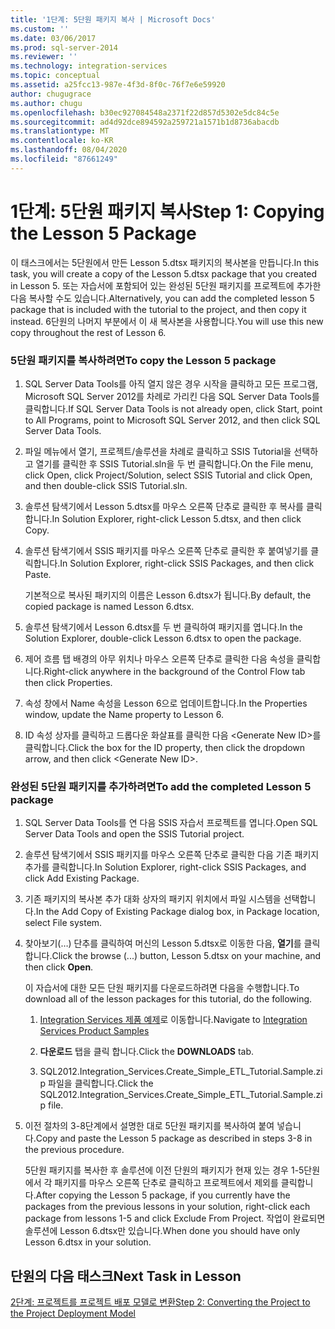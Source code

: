 ```yaml
---
title: '1단계: 5단원 패키지 복사 | Microsoft Docs'
ms.custom: ''
ms.date: 03/06/2017
ms.prod: sql-server-2014
ms.reviewer: ''
ms.technology: integration-services
ms.topic: conceptual
ms.assetid: a25fcc13-987e-4f3d-8f0c-76f7e6e59920
author: chugugrace
ms.author: chugu
ms.openlocfilehash: b30ec927084548a2371f22d857d5302e5dc84c5e
ms.sourcegitcommit: ad4d92dce894592a259721a1571b1d8736abacdb
ms.translationtype: MT
ms.contentlocale: ko-KR
ms.lasthandoff: 08/04/2020
ms.locfileid: "87661249"
---
```

# <a name="step-1-copying-the-lesson-5-package"></a><span data-ttu-id="daa97-102">1단계: 5단원 패키지 복사</span><span class="sxs-lookup"><span data-stu-id="daa97-102">Step 1: Copying the Lesson 5 Package</span></span>
  <span data-ttu-id="daa97-103">이 태스크에서는 5단원에서 만든 Lesson 5.dtsx 패키지의 복사본을 만듭니다.</span><span class="sxs-lookup"><span data-stu-id="daa97-103">In this task, you will create a copy of the Lesson 5.dtsx package that you created in Lesson 5.</span></span> <span data-ttu-id="daa97-104">또는 자습서에 포함되어 있는 완성된 5단원 패키지를 프로젝트에 추가한 다음 복사할 수도 있습니다.</span><span class="sxs-lookup"><span data-stu-id="daa97-104">Alternatively, you can add the completed lesson 5 package that is included with the tutorial to the project, and then copy it instead.</span></span> <span data-ttu-id="daa97-105">6단원의 나머지 부분에서 이 새 복사본을 사용합니다.</span><span class="sxs-lookup"><span data-stu-id="daa97-105">You will use this new copy throughout the rest of Lesson 6.</span></span>  
  
### <a name="to-copy-the-lesson-5-package"></a><span data-ttu-id="daa97-106">5단원 패키지를 복사하려면</span><span class="sxs-lookup"><span data-stu-id="daa97-106">To copy the Lesson 5 package</span></span>  
  
1.  <span data-ttu-id="daa97-107">SQL Server Data Tools를 아직 열지 않은 경우 시작을 클릭하고 모든 프로그램, Microsoft SQL Server 2012를 차례로 가리킨 다음 SQL Server Data Tools를 클릭합니다.</span><span class="sxs-lookup"><span data-stu-id="daa97-107">If SQL Server Data Tools is not already open, click Start, point to All Programs, point to Microsoft SQL Server 2012, and then click SQL Server Data Tools.</span></span>  
  
2.  <span data-ttu-id="daa97-108">파일 메뉴에서 열기, 프로젝트/솔루션을 차례로 클릭하고 SSIS Tutorial을 선택하고 열기를 클릭한 후 SSIS Tutorial.sln을 두 번 클릭합니다.</span><span class="sxs-lookup"><span data-stu-id="daa97-108">On the File menu, click Open, click Project/Solution, select SSIS Tutorial and click Open, and then double-click SSIS Tutorial.sln.</span></span>  
  
3.  <span data-ttu-id="daa97-109">솔루션 탐색기에서 Lesson 5.dtsx를 마우스 오른쪽 단추로 클릭한 후 복사를 클릭합니다.</span><span class="sxs-lookup"><span data-stu-id="daa97-109">In Solution Explorer, right-click Lesson 5.dtsx, and then click Copy.</span></span>  
  
4.  <span data-ttu-id="daa97-110">솔루션 탐색기에서 SSIS 패키지를 마우스 오른쪽 단추로 클릭한 후 붙여넣기를 클릭합니다.</span><span class="sxs-lookup"><span data-stu-id="daa97-110">In Solution Explorer, right-click SSIS Packages, and then click Paste.</span></span>  
  
     <span data-ttu-id="daa97-111">기본적으로 복사된 패키지의 이름은 Lesson 6.dtsx가 됩니다.</span><span class="sxs-lookup"><span data-stu-id="daa97-111">By default, the copied package is named Lesson 6.dtsx.</span></span>  
  
5.  <span data-ttu-id="daa97-112">솔루션 탐색기에서 Lesson 6.dtsx를 두 번 클릭하여 패키지를 엽니다.</span><span class="sxs-lookup"><span data-stu-id="daa97-112">In the Solution Explorer, double-click Lesson 6.dtsx to open the package.</span></span>  
  
6.  <span data-ttu-id="daa97-113">제어 흐름 탭 배경의 아무 위치나 마우스 오른쪽 단추로 클릭한 다음 속성을 클릭합니다.</span><span class="sxs-lookup"><span data-stu-id="daa97-113">Right-click anywhere in the background of the Control Flow tab then click Properties.</span></span>  
  
7.  <span data-ttu-id="daa97-114">속성 창에서 Name 속성을 Lesson 6으로 업데이트합니다.</span><span class="sxs-lookup"><span data-stu-id="daa97-114">In the Properties window, update the Name property to Lesson 6.</span></span>  
  
8.  <span data-ttu-id="daa97-115">ID 속성 상자를 클릭하고 드롭다운 화살표를 클릭한 다음 \<Generate New ID>를 클릭합니다.</span><span class="sxs-lookup"><span data-stu-id="daa97-115">Click the box for the ID property, then click the dropdown arrow, and then click \<Generate New ID>.</span></span>  
  
### <a name="to-add-the-completed-lesson-5-package"></a><span data-ttu-id="daa97-116">완성된 5단원 패키지를 추가하려면</span><span class="sxs-lookup"><span data-stu-id="daa97-116">To add the completed Lesson 5 package</span></span>  
  
1.  <span data-ttu-id="daa97-117">SQL Server Data Tools를 연 다음 SSIS 자습서 프로젝트를 엽니다.</span><span class="sxs-lookup"><span data-stu-id="daa97-117">Open SQL Server Data Tools and open the SSIS Tutorial project.</span></span>  
  
2.  <span data-ttu-id="daa97-118">솔루션 탐색기에서 SSIS 패키지를 마우스 오른쪽 단추로 클릭한 다음 기존 패키지 추가를 클릭합니다.</span><span class="sxs-lookup"><span data-stu-id="daa97-118">In Solution Explorer, right-click SSIS Packages, and click Add Existing Package.</span></span>  
  
3.  <span data-ttu-id="daa97-119">기존 패키지의 복사본 추가 대화 상자의 패키지 위치에서 파일 시스템을 선택합니다.</span><span class="sxs-lookup"><span data-stu-id="daa97-119">In the Add Copy of Existing Package dialog box, in Package location, select File system.</span></span>  
  
4.  <span data-ttu-id="daa97-120">찾아보기(…) 단추를 클릭하여 머신의 Lesson 5.dtsx로 이동한 다음, **열기**를 클릭합니다.</span><span class="sxs-lookup"><span data-stu-id="daa97-120">Click the browse (...) button, Lesson 5.dtsx on your machine, and then click **Open**.</span></span>  
  
     <span data-ttu-id="daa97-121">이 자습서에 대한 모든 단원 패키지를 다운로드하려면 다음을 수행합니다.</span><span class="sxs-lookup"><span data-stu-id="daa97-121">To download all of the lesson packages for this tutorial, do the following.</span></span>  
  
    1.  <span data-ttu-id="daa97-122">[Integration Services 제품 예제](https://go.microsoft.com/fwlink/?LinkId=275027)로 이동합니다.</span><span class="sxs-lookup"><span data-stu-id="daa97-122">Navigate to [Integration Services Product Samples](https://go.microsoft.com/fwlink/?LinkId=275027)</span></span>  
  
    2.  <span data-ttu-id="daa97-123">**다운로드** 탭을 클릭 합니다.</span><span class="sxs-lookup"><span data-stu-id="daa97-123">Click the **DOWNLOADS** tab.</span></span>  
  
    3.  <span data-ttu-id="daa97-124">SQL2012.Integration_Services.Create_Simple_ETL_Tutorial.Sample.zip 파일을 클릭합니다.</span><span class="sxs-lookup"><span data-stu-id="daa97-124">Click the SQL2012.Integration_Services.Create_Simple_ETL_Tutorial.Sample.zip file.</span></span>  
  
5.  <span data-ttu-id="daa97-125">이전 절차의 3-8단계에서 설명한 대로 5단원 패키지를 복사하여 붙여 넣습니다.</span><span class="sxs-lookup"><span data-stu-id="daa97-125">Copy and paste the Lesson 5 package as described in steps 3-8 in the previous procedure.</span></span>  
  
     <span data-ttu-id="daa97-126">5단원 패키지를 복사한 후 솔루션에 이전 단원의 패키지가 현재 있는 경우 1-5단원에서 각 패키지를 마우스 오른쪽 단추로 클릭하고 프로젝트에서 제외를 클릭합니다.</span><span class="sxs-lookup"><span data-stu-id="daa97-126">After copying the Lesson 5 package, if you currently have the packages from the previous lessons in your solution, right-click each package from lessons 1-5 and click Exclude From Project.</span></span> <span data-ttu-id="daa97-127">작업이 완료되면 솔루션에 Lesson 6.dtsx만 있습니다.</span><span class="sxs-lookup"><span data-stu-id="daa97-127">When done you should have only Lesson 6.dtsx in your solution.</span></span>  
  
## <a name="next-task-in-lesson"></a><span data-ttu-id="daa97-128">단원의 다음 태스크</span><span class="sxs-lookup"><span data-stu-id="daa97-128">Next Task in Lesson</span></span>  
 [<span data-ttu-id="daa97-129">2단계: 프로젝트를 프로젝트 배포 모델로 변환</span><span class="sxs-lookup"><span data-stu-id="daa97-129">Step 2: Converting the Project to the Project Deployment Model</span></span>](lesson-6-2-converting-the-project-to-the-project-deployment-model.md)  
  
  
